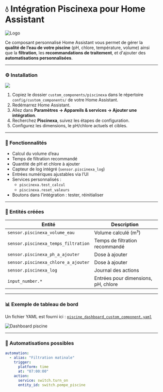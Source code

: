 # 💧 Intégration Piscinexa pour Home Assistant

![Logo](https://github.com/XAV59213/piscinexa/blob/main/images/logo.png)

Ce composant personnalisé Home Assistant vous permet de gérer la **qualité de l’eau de votre piscine** (pH, chlore, température, volume) ainsi que la **filtration**, les **recommandations de traitement**, et d'ajouter des **automatisations personnalisées**.

---

### ⚙️ Installation

[![](https://my.home-assistant.io/badges/config_flow_start.svg)](https://my.home-assistant.io/redirect/config_flow_start/?domain=piscinexa)

1. Copiez le dossier `custom_components/piscinexa` dans le répertoire `config/custom_components/` de votre Home Assistant.
2. Redémarrez Home Assistant.
3. Allez dans **Paramètres → Appareils & services → Ajouter une intégration**.
4. Recherchez **Piscinexa**, suivez les étapes de configuration.
5. Configurez les dimensions, le pH/chlore actuels et cibles.

---

### 🧪 Fonctionnalités

- Calcul du volume d’eau
- Temps de filtration recommandé
- Quantité de pH et chlore à ajouter
- Capteur de log intégré (`sensor.piscinexa_log`)
- Entrées numériques ajustables via l’UI
- Services personnalisés :
  - `piscinexa.test_calcul`
  - `piscinexa.reset_valeurs`
- Boutons dans l’intégration : tester, réinitialiser

---

### 🧰 Entités créées

| Entité | Description |
|--------|-------------|
| `sensor.piscinexa_volume_eau` | Volume calculé (m³) |
| `sensor.piscinexa_temps_filtration` | Temps de filtration recommandé |
| `sensor.piscinexa_ph_a_ajouter` | Dose à ajouter |
| `sensor.piscinexa_chlore_a_ajouter` | Dose à ajouter |
| `sensor.piscinexa_log` | Journal des actions |
| `input_number.*` | Entrées pour dimensions, pH, chlore |

---

### 📊 Exemple de tableau de bord

Un fichier YAML est fourni ici : [`piscine_dashboard_custom_component.yaml`](./piscine_dashboard_custom_component.yaml)

![Dashboard piscine](./images/screenshot_dashboard.png)

---

### 🧪 Automatisations possibles

```yaml
automation:
  - alias: "Filtration matinale"
    trigger:
      platform: time
      at: "07:00:00"
    action:
      service: switch.turn_on
      entity_id: switch.pompe_piscine
```
